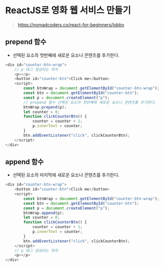 # ReactJS로 영화 웹 서비스 만들기
>
> https://nomadcoders.co/react-for-beginners/lobby
>

## prepend 함수 
- 선택된 요소의 첫번째에 새로운 요소나 콘텐츠를 추가한다.
```javascript
<div id="counter-btn-wrap">
    // p 태그 생성되는 위치
    <p></p>
    <button id="counter-btn">Click me</button>
    <script>
        const btnWrap = document.getElementById("counter-btn-wrap");
        const btn = document.getElementById("counter-btn");
        const p = document.createElement("p");
        // prepend 함수 선택된 요소의 첫번째에 새로운 요소나 콘텐츠를 추가한다.
        btnWrap.prepend(p);
        let counter = 0;
        function clickCounterBtn() {
            counter = counter + 1;
            p.innerText = counter;
        }
        btn.addEventListener("click", clickCounterBtn);
    </script>
</div>
```

## append 함수
- 선택된 요소의 마지막에 새로운 요소나 콘텐츠를 추가한다.
```javascript
<div id="counter-btn-wrap">
    <button id="counter-btn">Click me</button>
    <script>
        const btnWrap = document.getElementById("counter-btn-wrap");
        const btn = document.getElementById("counter-btn");
        const p = document.createElement("p");
        btnWrap.append(p);
        let counter = 0;
        function clickCounterBtn() {
            counter = counter + 1;
            p.innerText = counter;
        }
        btn.addEventListener("click", clickCounterBtn);
    </script>
    // p 태그 생성되는 위치
    <p></p>
</div>
```
